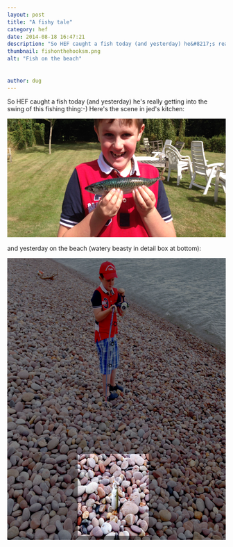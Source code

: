 ```yaml
---
layout: post
title: "A fishy tale"
category: hef
date: 2014-08-18 16:47:21
description: "So HEF caught a fish today (and yesterday) he&#8217;s really getting into the swing of this fishing thing -- -)&#8230;"
thumbnail: fishonthehooksm.png
alt: "Fish on the beach"


author: dug
---
```


So HEF caught a fish today (and yesterday) he's really getting into the swing of this fishing thing:-) Here's the scene in jed's kitchen:

<img alt="Smiley HEF with prey" src="/assets/i/smileyHEFsm.png" width="580" height="273" />

and yesterday on the beach (watery beasty in detail box at bottom):

<img alt="Fish on the beach" src="/assets/i/fishonthehooksm.png" width="580" height="649"  style="" />

